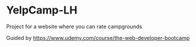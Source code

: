 # YelpCamp-LH
Project for a website where you can rate campgrounds

Guided by https://www.udemy.com/course/the-web-developer-bootcamp
